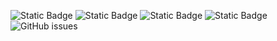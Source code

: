 ![Static Badge](https://img.shields.io/badge/blacklists-60-000000) ![Static Badge](https://img.shields.io/badge/blacklisted-2535762-cc0000) ![Static Badge](https://img.shields.io/badge/whitelisted-2244-00CC00) ![Static Badge](https://img.shields.io/badge/streaming_blacklist-28107-000000) ![GitHub issues](https://img.shields.io/github/issues/fabriziosalmi/blacklists)
